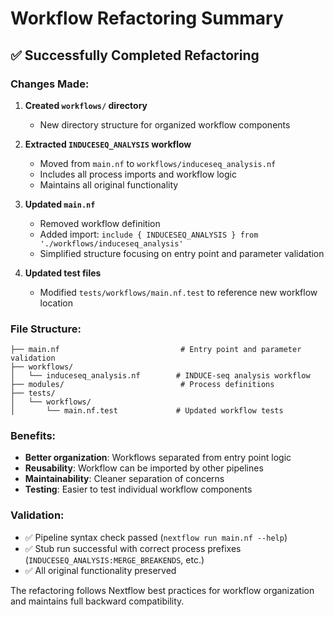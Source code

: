 # Workflow Refactoring Summary

## ✅ Successfully Completed Refactoring

### Changes Made:

1. **Created `workflows/` directory**
   - New directory structure for organized workflow components

2. **Extracted `INDUCESEQ_ANALYSIS` workflow**
   - Moved from `main.nf` to `workflows/induceseq_analysis.nf`
   - Includes all process imports and workflow logic
   - Maintains all original functionality

3. **Updated `main.nf`**
   - Removed workflow definition
   - Added import: `include { INDUCESEQ_ANALYSIS } from './workflows/induceseq_analysis'`
   - Simplified structure focusing on entry point and parameter validation

4. **Updated test files**
   - Modified `tests/workflows/main.nf.test` to reference new workflow location

### File Structure:
```
├── main.nf                           # Entry point and parameter validation
├── workflows/
│   └── induceseq_analysis.nf        # INDUCE-seq analysis workflow
├── modules/                          # Process definitions
├── tests/
│   └── workflows/
│       └── main.nf.test             # Updated workflow tests
```

### Benefits:
- **Better organization**: Workflows separated from entry point logic
- **Reusability**: Workflow can be imported by other pipelines
- **Maintainability**: Cleaner separation of concerns
- **Testing**: Easier to test individual workflow components

### Validation:
- ✅ Pipeline syntax check passed (`nextflow run main.nf --help`)
- ✅ Stub run successful with correct process prefixes (`INDUCESEQ_ANALYSIS:MERGE_BREAKENDS`, etc.)
- ✅ All original functionality preserved

The refactoring follows Nextflow best practices for workflow organization and maintains full backward compatibility.
